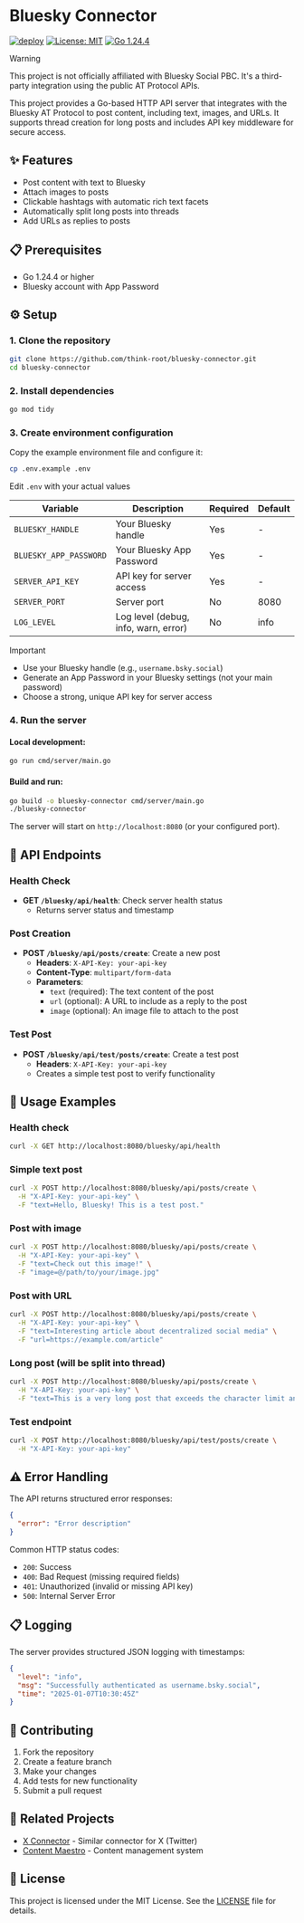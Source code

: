 # Bluesky Connector

[![deploy](https://github.com/think-root/bluesky-connector/actions/workflows/deploy.yml/badge.svg)](https://github.com/think-root/bluesky-connector/actions/workflows/deploy.yml)
[![License: MIT](https://img.shields.io/badge/License-MIT-yellow.svg)](https://opensource.org/licenses/MIT)
[![Go 1.24.4](https://img.shields.io/badge/Go-1.24.4-blue.svg)](https://golang.org/)

> [!WARNING]
> This project is not officially affiliated with Bluesky Social PBC. It's a third-party integration using the public AT Protocol APIs.

This project provides a Go-based HTTP API server that integrates with the Bluesky AT Protocol to post content, including text, images, and URLs. It supports thread creation for long posts and includes API key middleware for secure access.

## ✨ Features

- Post content with text to Bluesky
- Attach images to posts
- Clickable hashtags with automatic rich text facets
- Automatically split long posts into threads
- Add URLs as replies to posts

## 📋 Prerequisites

- Go 1.24.4 or higher
- Bluesky account with App Password

## ⚙️ Setup

### 1. Clone the repository

```bash
git clone https://github.com/think-root/bluesky-connector.git
cd bluesky-connector
```

### 2. Install dependencies

```bash
go mod tidy
```

### 3. Create environment configuration

Copy the example environment file and configure it:

```bash
cp .env.example .env
```

Edit `.env` with your actual values

| Variable               | Description                          | Required | Default |
| ---------------------- | ------------------------------------ | -------- | ------- |
| `BLUESKY_HANDLE`       | Your Bluesky handle                  | Yes      | -       |
| `BLUESKY_APP_PASSWORD` | Your Bluesky App Password            | Yes      | -       |
| `SERVER_API_KEY`       | API key for server access            | Yes      | -       |
| `SERVER_PORT`          | Server port                          | No       | 8080    |
| `LOG_LEVEL`            | Log level (debug, info, warn, error) | No       | info    |

> [!IMPORTANT]
> - Use your Bluesky handle (e.g., `username.bsky.social`)<br>
> - Generate an App Password in your Bluesky settings (not your main password) <br>
> - Choose a strong, unique API key for server access

### 4. Run the server

#### Local development:

```bash
go run cmd/server/main.go
```

#### Build and run:

```bash
go build -o bluesky-connector cmd/server/main.go
./bluesky-connector
```

The server will start on `http://localhost:8080` (or your configured port).

## 🔌 API Endpoints

### Health Check

- **GET `/bluesky/api/health`**: Check server health status
  - Returns server status and timestamp

### Post Creation

- **POST `/bluesky/api/posts/create`**: Create a new post
  - **Headers**: `X-API-Key: your-api-key`
  - **Content-Type**: `multipart/form-data`
  - **Parameters**:
    - `text` (required): The text content of the post
    - `url` (optional): A URL to include as a reply to the post
    - `image` (optional): An image file to attach to the post

### Test Post

- **POST `/bluesky/api/test/posts/create`**: Create a test post
  - **Headers**: `X-API-Key: your-api-key`
  - Creates a simple test post to verify functionality

## 📝 Usage Examples

### Health check

```bash
curl -X GET http://localhost:8080/bluesky/api/health
```

### Simple text post

```bash
curl -X POST http://localhost:8080/bluesky/api/posts/create \
  -H "X-API-Key: your-api-key" \
  -F "text=Hello, Bluesky! This is a test post."
```

### Post with image

```bash
curl -X POST http://localhost:8080/bluesky/api/posts/create \
  -H "X-API-Key: your-api-key" \
  -F "text=Check out this image!" \
  -F "image=@/path/to/your/image.jpg"
```

### Post with URL

```bash
curl -X POST http://localhost:8080/bluesky/api/posts/create \
  -H "X-API-Key: your-api-key" \
  -F "text=Interesting article about decentralized social media" \
  -F "url=https://example.com/article"
```

### Long post (will be split into thread)

```bash
curl -X POST http://localhost:8080/bluesky/api/posts/create \
  -H "X-API-Key: your-api-key" \
  -F "text=This is a very long post that exceeds the character limit and will be automatically split into multiple posts in a thread. The system will handle the threading automatically and add appropriate numbering to each part."
```

### Test endpoint

```bash
curl -X POST http://localhost:8080/bluesky/api/test/posts/create \
  -H "X-API-Key: your-api-key"
```

## ⚠️ Error Handling

The API returns structured error responses:

```json
{
  "error": "Error description"
}
```

Common HTTP status codes:

- `200`: Success
- `400`: Bad Request (missing required fields)
- `401`: Unauthorized (invalid or missing API key)
- `500`: Internal Server Error

## 📋 Logging

The server provides structured JSON logging with timestamps:

```json
{
  "level": "info",
  "msg": "Successfully authenticated as username.bsky.social",
  "time": "2025-01-07T10:30:45Z"
}
```

## 🤝 Contributing

1. Fork the repository
2. Create a feature branch
3. Make your changes
4. Add tests for new functionality
5. Submit a pull request

## 🔗 Related Projects

- [X Connector](https://github.com/think-root/x-connector) - Similar connector for X (Twitter)
- [Content Maestro](https://github.com/think-root/content-maestro) - Content management system

## 📄 License

This project is licensed under the MIT License. See the [LICENSE](LICENSE) file for details.